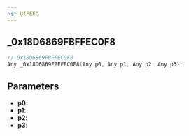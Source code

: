 ```yaml
---
ns: UIFEED
---
```

## _0x18D6869FBFFEC0F8

```c
// 0x18D6869FBFFEC0F8
Any _0x18D6869FBFFEC0F8(Any p0, Any p1, Any p2, Any p3);
```

## Parameters
* **p0**:
* **p1**:
* **p2**:
* **p3**:
